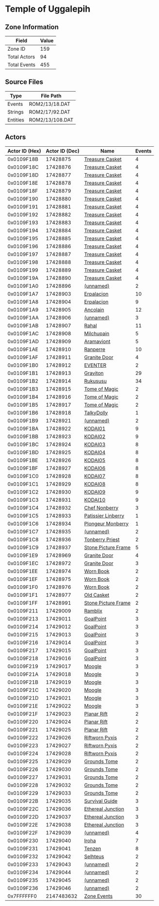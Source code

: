 # Temple of Uggalepih

## Zone Information

| Field        |   Value |
|--------------|---------|
| Zone ID      |     159 |
| Total Actors |      94 |
| Total Events |     455 |

## Source Files

| Type     | File Path       |
|----------|-----------------|
| Events   | ROM2/13/18.DAT  |
| Strings  | ROM2/17/92.DAT  |
| Entities | ROM2/13/108.DAT |

## Actors

| Actor ID (Hex)   |   Actor ID (Dec) | Name                                                             |   Events |
|------------------|------------------|------------------------------------------------------------------|----------|
| 0x0109F18B       |         17428875 | [Treasure Casket](./17428875%20-%20Treasure%20Casket/)           |        4 |
| 0x0109F18C       |         17428876 | [Treasure Casket](./17428876%20-%20Treasure%20Casket/)           |        4 |
| 0x0109F18D       |         17428877 | [Treasure Casket](./17428877%20-%20Treasure%20Casket/)           |        4 |
| 0x0109F18E       |         17428878 | [Treasure Casket](./17428878%20-%20Treasure%20Casket/)           |        4 |
| 0x0109F18F       |         17428879 | [Treasure Casket](./17428879%20-%20Treasure%20Casket/)           |        4 |
| 0x0109F190       |         17428880 | [Treasure Casket](./17428880%20-%20Treasure%20Casket/)           |        4 |
| 0x0109F191       |         17428881 | [Treasure Casket](./17428881%20-%20Treasure%20Casket/)           |        4 |
| 0x0109F192       |         17428882 | [Treasure Casket](./17428882%20-%20Treasure%20Casket/)           |        4 |
| 0x0109F193       |         17428883 | [Treasure Casket](./17428883%20-%20Treasure%20Casket/)           |        4 |
| 0x0109F194       |         17428884 | [Treasure Casket](./17428884%20-%20Treasure%20Casket/)           |        4 |
| 0x0109F195       |         17428885 | [Treasure Casket](./17428885%20-%20Treasure%20Casket/)           |        4 |
| 0x0109F196       |         17428886 | [Treasure Casket](./17428886%20-%20Treasure%20Casket/)           |        4 |
| 0x0109F197       |         17428887 | [Treasure Casket](./17428887%20-%20Treasure%20Casket/)           |        4 |
| 0x0109F198       |         17428888 | [Treasure Casket](./17428888%20-%20Treasure%20Casket/)           |        4 |
| 0x0109F199       |         17428889 | [Treasure Casket](./17428889%20-%20Treasure%20Casket/)           |        4 |
| 0x0109F19A       |         17428890 | [Treasure Casket](./17428890%20-%20Treasure%20Casket/)           |        4 |
| 0x0109F1A0       |         17428896 | [(unnamed)](./17428896/)                                         |        2 |
| 0x0109F1A7       |         17428903 | [Erpalacion](./17428903%20-%20Erpalacion/)                       |       10 |
| 0x0109F1A8       |         17428904 | [Erpalacion](./17428904%20-%20Erpalacion/)                       |        9 |
| 0x0109F1A9       |         17428905 | [Ancolain](./17428905%20-%20Ancolain/)                           |       12 |
| 0x0109F1AA       |         17428906 | [(unnamed)](./17428906/)                                         |        3 |
| 0x0109F1AB       |         17428907 | [Rahal](./17428907%20-%20Rahal/)                                 |       11 |
| 0x0109F1AC       |         17428908 | [Milchupain](./17428908%20-%20Milchupain/)                       |        5 |
| 0x0109F1AD       |         17428909 | [Aramaviont](./17428909%20-%20Aramaviont/)                       |        5 |
| 0x0109F1AE       |         17428910 | [Ranperre](./17428910%20-%20Ranperre/)                           |       10 |
| 0x0109F1AF       |         17428911 | [Granite Door](./17428911%20-%20Granite%20Door/)                 |        4 |
| 0x0109F1B0       |         17428912 | [EVENTER](./17428912%20-%20EVENTER/)                             |        2 |
| 0x0109F1B1       |         17428913 | [Graviton](./17428913%20-%20Graviton/)                           |       29 |
| 0x0109F1B2       |         17428914 | [Rukususu](./17428914%20-%20Rukususu/)                           |       34 |
| 0x0109F1B3       |         17428915 | [Tome of Magic](./17428915%20-%20Tome%20of%20Magic/)             |        2 |
| 0x0109F1B4       |         17428916 | [Tome of Magic](./17428916%20-%20Tome%20of%20Magic/)             |        2 |
| 0x0109F1B5       |         17428917 | [Tome of Magic](./17428917%20-%20Tome%20of%20Magic/)             |        2 |
| 0x0109F1B6       |         17428918 | [TalkyDolly](./17428918%20-%20TalkyDolly/)                       |        1 |
| 0x0109F1B9       |         17428921 | [(unnamed)](./17428921/)                                         |        2 |
| 0x0109F1BA       |         17428922 | [KODAI01](./17428922%20-%20KODAI01/)                             |        9 |
| 0x0109F1BB       |         17428923 | [KODAI02](./17428923%20-%20KODAI02/)                             |        9 |
| 0x0109F1BC       |         17428924 | [KODAI03](./17428924%20-%20KODAI03/)                             |        8 |
| 0x0109F1BD       |         17428925 | [KODAI04](./17428925%20-%20KODAI04/)                             |        8 |
| 0x0109F1BE       |         17428926 | [KODAI05](./17428926%20-%20KODAI05/)                             |        8 |
| 0x0109F1BF       |         17428927 | [KODAI06](./17428927%20-%20KODAI06/)                             |        8 |
| 0x0109F1C0       |         17428928 | [KODAI07](./17428928%20-%20KODAI07/)                             |        8 |
| 0x0109F1C1       |         17428929 | [KODAI08](./17428929%20-%20KODAI08/)                             |        8 |
| 0x0109F1C2       |         17428930 | [KODAI09](./17428930%20-%20KODAI09/)                             |        9 |
| 0x0109F1C3       |         17428931 | [KODAI10](./17428931%20-%20KODAI10/)                             |        9 |
| 0x0109F1C4       |         17428932 | [Chef Nonberry](./17428932%20-%20Chef%20Nonberry/)               |        3 |
| 0x0109F1C5       |         17428933 | [Patissier Linberry](./17428933%20-%20Patissier%20Linberry/)     |        1 |
| 0x0109F1C6       |         17428934 | [Plongeur Monberry](./17428934%20-%20Plongeur%20Monberry/)       |        1 |
| 0x0109F1C7       |         17428935 | [(unnamed)](./17428935/)                                         |        2 |
| 0x0109F1C8       |         17428936 | [Tonberry Priest](./17428936%20-%20Tonberry%20Priest/)           |        2 |
| 0x0109F1C9       |         17428937 | [Stone Picture Frame](./17428937%20-%20Stone%20Picture%20Frame/) |        5 |
| 0x0109F1E9       |         17428969 | [Granite Door](./17428969%20-%20Granite%20Door/)                 |        4 |
| 0x0109F1EC       |         17428972 | [Granite Door](./17428972%20-%20Granite%20Door/)                 |        3 |
| 0x0109F1EE       |         17428974 | [Worn Book](./17428974%20-%20Worn%20Book/)                       |        2 |
| 0x0109F1EF       |         17428975 | [Worn Book](./17428975%20-%20Worn%20Book/)                       |        2 |
| 0x0109F1F0       |         17428976 | [Worn Book](./17428976%20-%20Worn%20Book/)                       |        2 |
| 0x0109F1F1       |         17428977 | [Old Casket](./17428977%20-%20Old%20Casket/)                     |        2 |
| 0x0109F1FF       |         17428991 | [Stone Picture Frame](./17428991%20-%20Stone%20Picture%20Frame/) |        2 |
| 0x0109F211       |         17429009 | [Ramblix](./17429009%20-%20Ramblix/)                             |        2 |
| 0x0109F213       |         17429011 | [GoalPoint](./17429011%20-%20GoalPoint/)                         |        3 |
| 0x0109F214       |         17429012 | [GoalPoint](./17429012%20-%20GoalPoint/)                         |        3 |
| 0x0109F215       |         17429013 | [GoalPoint](./17429013%20-%20GoalPoint/)                         |        3 |
| 0x0109F216       |         17429014 | [GoalPoint](./17429014%20-%20GoalPoint/)                         |        3 |
| 0x0109F217       |         17429015 | [GoalPoint](./17429015%20-%20GoalPoint/)                         |        3 |
| 0x0109F218       |         17429016 | [GoalPoint](./17429016%20-%20GoalPoint/)                         |        3 |
| 0x0109F219       |         17429017 | [Moogle](./17429017%20-%20Moogle/)                               |        3 |
| 0x0109F21A       |         17429018 | [Moogle](./17429018%20-%20Moogle/)                               |        3 |
| 0x0109F21B       |         17429019 | [Moogle](./17429019%20-%20Moogle/)                               |        3 |
| 0x0109F21C       |         17429020 | [Moogle](./17429020%20-%20Moogle/)                               |        3 |
| 0x0109F21D       |         17429021 | [Moogle](./17429021%20-%20Moogle/)                               |        3 |
| 0x0109F21E       |         17429022 | [Moogle](./17429022%20-%20Moogle/)                               |        3 |
| 0x0109F21F       |         17429023 | [Planar Rift](./17429023%20-%20Planar%20Rift/)                   |        2 |
| 0x0109F220       |         17429024 | [Planar Rift](./17429024%20-%20Planar%20Rift/)                   |        2 |
| 0x0109F221       |         17429025 | [Planar Rift](./17429025%20-%20Planar%20Rift/)                   |        2 |
| 0x0109F222       |         17429026 | [Riftworn Pyxis](./17429026%20-%20Riftworn%20Pyxis/)             |        2 |
| 0x0109F223       |         17429027 | [Riftworn Pyxis](./17429027%20-%20Riftworn%20Pyxis/)             |        2 |
| 0x0109F224       |         17429028 | [Riftworn Pyxis](./17429028%20-%20Riftworn%20Pyxis/)             |        2 |
| 0x0109F225       |         17429029 | [Grounds Tome](./17429029%20-%20Grounds%20Tome/)                 |        2 |
| 0x0109F226       |         17429030 | [Grounds Tome](./17429030%20-%20Grounds%20Tome/)                 |        2 |
| 0x0109F227       |         17429031 | [Grounds Tome](./17429031%20-%20Grounds%20Tome/)                 |        2 |
| 0x0109F228       |         17429032 | [Grounds Tome](./17429032%20-%20Grounds%20Tome/)                 |        2 |
| 0x0109F229       |         17429033 | [Grounds Tome](./17429033%20-%20Grounds%20Tome/)                 |        2 |
| 0x0109F22B       |         17429035 | [Survival Guide](./17429035%20-%20Survival%20Guide/)             |        3 |
| 0x0109F22C       |         17429036 | [Ethereal Junction](./17429036%20-%20Ethereal%20Junction/)       |        3 |
| 0x0109F22D       |         17429037 | [Ethereal Junction](./17429037%20-%20Ethereal%20Junction/)       |        3 |
| 0x0109F22E       |         17429038 | [Ethereal Junction](./17429038%20-%20Ethereal%20Junction/)       |        3 |
| 0x0109F22F       |         17429039 | [(unnamed)](./17429039/)                                         |        4 |
| 0x0109F230       |         17429040 | [Iroha](./17429040%20-%20Iroha/)                                 |        7 |
| 0x0109F231       |         17429041 | [Tenzen](./17429041%20-%20Tenzen/)                               |        8 |
| 0x0109F232       |         17429042 | [Selhteus](./17429042%20-%20Selhteus/)                           |        2 |
| 0x0109F233       |         17429043 | [(unnamed)](./17429043/)                                         |        2 |
| 0x0109F234       |         17429044 | [(unnamed)](./17429044/)                                         |        2 |
| 0x0109F235       |         17429045 | [(unnamed)](./17429045/)                                         |        2 |
| 0x0109F236       |         17429046 | [(unnamed)](./17429046/)                                         |        2 |
| 0x7FFFFFF0       |       2147483632 | [Zone Events](./Zone%20Events/)                                  |       30 |